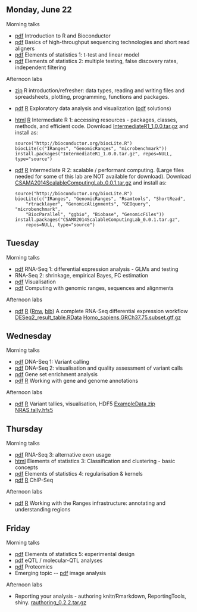 ## Monday, June 22

Morning talks

- [pdf](1_Monday/lectures/140623-morgan-introduction.pdf) Introduction
  to R and Bioconductor
- [pdf](1_Monday/lectures/HTS_intro__Anders.pdf) Basics of
  high-throughput sequencing technologies and short read aligners
- [pdf](1_Monday/lectures/140623-gentleman-statistics-intro.pdf)
  Elements of statistics 1: t-test and linear model
- [pdf](1_Monday/lectures/140623-brixen-huber-multtestindepfilt.pdf)
  Elements of statistics 2: multiple testing, false discovery rates,
  independent filtering

Afternoon labs

- [zip](1_Monday/labs/R-Basics.zip) R introduction/refresher: data
  types, reading and writing files and spreadsheets, plotting,
  programming, functions and packages.
- [pdf](1_Monday/labs/vizlab14.pdf) [R](1_Monday/labs/vizlab14.R)
  Exploratory data analysis and visualization
  ([pdf](1_Monday/labs/solutionsToVizlab.pdf) solutions)
- [html](1_Monday/labs/IntermediateR.html)
  [R](1_Monday/labs/IntermediateR.R) Intermediate R 1: accessing
  resources - packages, classes, methods, and efficient code. Download
  [IntermediateR1_1.0.0.tar.gz](1_Monday/labs/IntermediateR1_1.0.0.tar.gz)
  and install as:

      source("http://bioconductor.org/biocLite.R")
      biocLite(c("IRanges", "GenomicRanges", "microbenchmark"))
      install.packages("IntermediateR1_1.0.0.tar.gz", repos=NULL, type="source")
    
- [pdf](1_Monday/labs/ScalableComputing.pdf)
  [R](1_Monday/labs/ScalableComputing.pdf) Intermediate R 2: scalable
  / performant computing. (Large files needed for some of this lab are
  NOT available for download). Download
  [CSAMA2014ScalableComputingLab_0.0.1.tar.gz](1_Monday/labs/CSAMA2014ScalableComputingLab_0.0.1.tar.gz)
  and install as:

      source("http://bioconductor.org/biocLite.R")
      biocLite(c("IRanges", "GenomicRanges", "Rsamtools", "ShortRead", 
          "rtracklayer", "GenomicAlignments", "GEOquery", "microbenchmark",
          "BiocParallel", "ggbio", "Biobase", "GenomicFiles"))
      install.packages("CSAMA2014ScalableComputingLab_0.0.1.tar.gz",
          repos=NULL, type="source")

## Tuesday

Morning talks

- [pdf](2_Tuesday/lectures/DESeq2-Anders.pdf) RNA-Seq 1: differential
  expression analysis - GLMs and testing
- RNA-Seq 2: shrinkage, empirical Bayes, FC estimation
- [pdf](2_Tuesday/lectures/Visualization_in_Statistical_Genomics-Carey.pdf)
  Visualisation
- [pdf](2_Tuesday/lectures/Ranges_Sequences_and_Alignments-Lawrence.pdf)
  Computing with genomic ranges, sequences and alignments

Afternoon labs

- [pdf](2_Tuesday/labs/RNA-Seq-Analysis-Lab.pdf)
  [R](2_Tuesday/labs/RNA-Seq-Analysis-Lab.R)
  ([Rnw](2_Tuesday/labs/RNA-Seq-Analysis-Lab.Rnw),
  [bib](2_Tuesday/labs/RNA-Seq-Analysis-Lab.bib)) A complete RNA-Seq
  differential expression workflow
  [DESeq2_result_table.RData](2_Tuesday/labs/DESeq2_result_table.RData)
  [Homo_sapiens.GRCh37.75.subset.gtf.gz](2_Tuesday/labs/Homo_sapiens.GRCh37.75.subset.gtf.gz)

## Wednesday

Morning talks

- [pdf](3_Wednesday/lectures/VariantCallingLecture.pdf) DNA-Seq 1:
  Variant calling
- [pdf](3_Wednesday/lectures/CSAMA2014.variant.visualisation.and.qc.pdf)
  DNA-Seq 2: visualisation and quality assessment of variant calls
- [pdf](3_Wednesday/lectures/GSEA2014.pdf) Gene set enrichment analysis
- [pdf](3_Wednesday/lectures/Annotation_slides.pdf)
  [R](3_Wednesday/lectures/Annotation_slides_script.R) Working with
  gene and genome annotations

Afternoon labs

- [pdf](3_Wednesday/labs/Tutorial.pdf)
  [R](3_Wednesday/labs/Tutorial.R) Variant tallies, visualisation,
  HDF5 [ExampleData.zip](3_Wednesday/labs/ExampleData.zip)
  [NRAS.tally.hfs5](3_Wednesday/labs/NRAS.tally.hfs5)

## Thursday

Morning talks

- [pdf](4_Thursday/lectures/isoforms_dexseq_talk.pdf) RNA-Seq 3:
  alternative exon usage
- [html](4_Thursday/lectures/thursClust.html) Elements of statistics
  3: Classification and clustering - basic concepts
- [pdf](4_Thursday/lectures/140626-brixen-machinelearn-huber.pdf)
  Elements of statistics 4: regularisation & kernels
- [pdf](4_Thursday/lectures/ChIPSeq_slides.pdf)
  [R](4_Thursday/lectures/ChIPSeq_slides_script.R) ChIP-Seq

Afternoon labs

- [pdf](4_Thursday/labs/Annotation_lab.pdf)
  [R](4_Thursday/labs/Annotation_lab.R) Working with the Ranges
  infrastructure: annotating and understanding regions

## Friday

Morning talks

- [pdf](5_Friday/lectures/ExpDesign_Anders.pdf) Elements of statistics
  5: experimental design
- [pdf](5_Friday/lectures/vjcEQTLfri.pdf) eQTL / molecular-QTL
  analyses
- [pdf](5_Friday/lectures/proteomics_slides.pdf) Proteomics
- Emerging topic -- [pdf](5_Friday/lectures/ImageData.pdf) image
  analysis

Afternoon labs

- Reporting your analysis - authoring knitr/Rmarkdown, ReportingTools,
  shiny. [rauthoring_0.2.2.tar.gz](5_Friday/labs/rauthoring_0.2.2.tar.gz)
